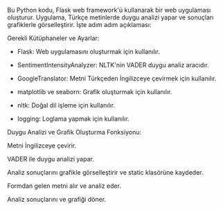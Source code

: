 Bu Python kodu, Flask web framework'ü kullanarak bir web uygulaması oluşturur. Uygulama, Türkçe metinlerde duygu analizi yapar ve sonuçları grafiklerle görselleştirir. İşte adım adım açıklaması:

Gerekli Kütüphaneler ve Ayarlar:

* Flask: Web uygulamasını oluşturmak için kullanılır.

* SentimentIntensityAnalyzer: NLTK'nin VADER duygu analiz aracıdır.

* GoogleTranslator: Metni Türkçeden İngilizceye çevirmek için kullanılır.

* matplotlib ve seaborn: Grafik oluşturmak için kullanılır.

* nltk: Doğal dil işleme için kullanılır.

* logging: Loglama yapmak için kullanılır.

Duygu Analizi ve Grafik Oluşturma Fonksiyonu:

Metni İngilizceye çevirir.

VADER ile duygu analizi yapar.

Analiz sonuçlarını grafikle görselleştirir ve static klasörüne kaydeder.

Formdan gelen metni alır ve analiz eder.

Analiz sonuçlarını ve grafiği döner.
